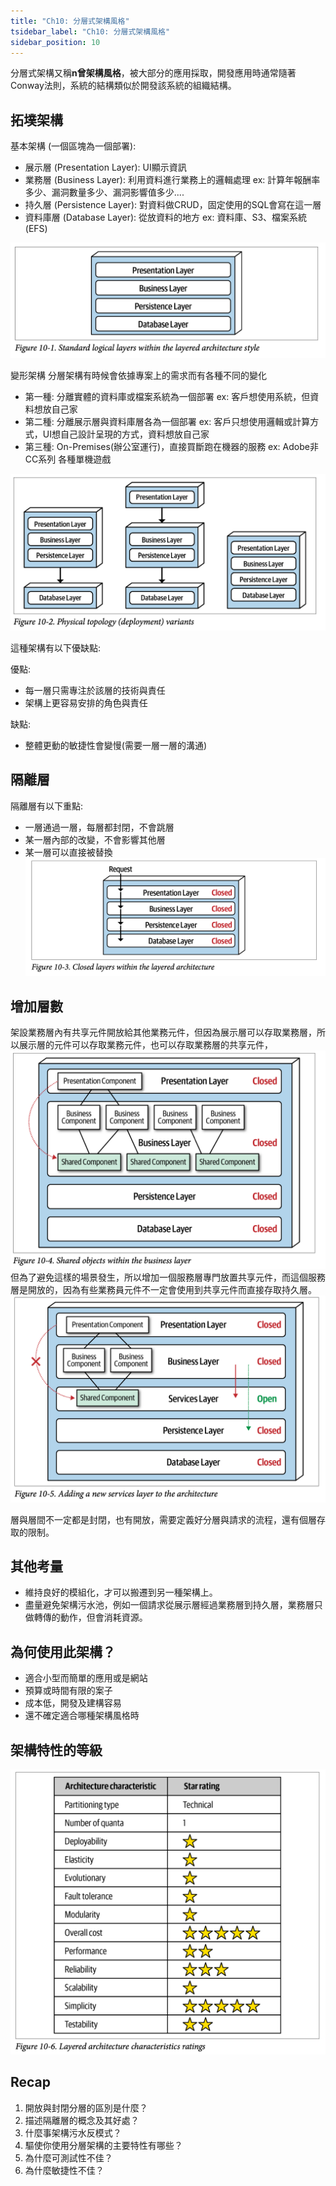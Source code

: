 ```yaml
---
title: "Ch10: 分層式架構風格"
tsidebar_label: "Ch10: 分層式架構風格"
sidebar_position: 10
--- 
```


分層式架構又稱**n曾架構風格**，被大部分的應用採取，開發應用時通常隨著Conway法則，系統的結構類似於開發該系統的組織結構。

## 拓墣架構
基本架構 (一個區塊為一個部署):
 - 展示層 (Presentation Layer): UI顯示資訊
 - 業務層 (Business Layer): 利用資料進行業務上的邏輯處理 ex: 計算年報酬率多少、漏洞數量多少、漏洞影響值多少....
 - 持久層 (Persistence Layer): 對資料做CRUD，固定使用的SQL會寫在這一層
 - 資料庫層 (Database Layer): 從放資料的地方 ex: 資料庫、S3、檔案系統(EFS)

![fig_10.1](ch10/fig_10.1.png)

變形架構
分層架構有時候會依據專案上的需求而有各種不同的變化

 - 第一種: 分離實體的資料庫或檔案系統為一個部署 ex: 客戶想使用系統，但資料想放自己家
 - 第二種: 分離展示層與資料庫層各為一個部署 ex: 客戶只想使用邏輯或計算方式，UI想自己設計呈現的方式，資料想放自己家
 - 第三種: On-Premises(辦公室運行)，直接買斷跑在機器的服務 ex: Adobe非CC系列 各種單機遊戲 

![fig_10.2](ch10/fig_10.2.png)

這種架構有以下優缺點:

優點:
 - 每一層只需專注於該層的技術與責任
 - 架構上更容易安排的角色與責任

缺點:
 - 整體更動的敏捷性會變慢(需要一層一層的溝通)

## 隔離層
隔離層有以下重點:
 - 一層通過一層，每層都封閉，不會跳層
 - 某一層內部的改變，不會影響其他層
 - 某一層可以直接被替換
![fig_10.3](ch10/fig_10.3.png)

## 增加層數
架設業務層內有共享元件開放給其他業務元件，但因為展示層可以存取業務層，所以展示層的元件可以存取業務元件，也可以存取業務層的共享元件，
![fig_10.4](ch10/fig_10.4.png)
但為了避免這樣的場景發生，所以增加一個服務層專門放置共享元件，而這個服務層是開放的，因為有些業務員元件不一定會使用到共享元件而直接存取持久層。
![fig_10.5](ch10/fig_10.5.png)

層與層間不一定都是封閉，也有開放，需要定義好分層與請求的流程，還有個層存取的限制。

## 其他考量
 - 維持良好的模組化，才可以搬遷到另一種架構上。
 - 盡量避免架構污水池，例如一個請求從展示層經過業務層到持久層，業務層只做轉傳的動作，但會消耗資源。

## 為何使用此架構？
 - 適合小型而簡單的應用或是網站
 - 預算或時間有限的案子
 - 成本低，開發及建構容易
 - 還不確定適合哪種架構風格時

## 架構特性的等級
![fig_10.6](ch10/fig_10.6.png)

## Recap
1. 開放與封閉分層的區別是什麼？
2. 描述隔離層的概念及其好處？
3. 什麼事架構污水反模式？
4. 驅使你使用分層架構的主要特性有哪些？
5. 為什麼可測試性不佳？
6. 為什麼敏捷性不佳？